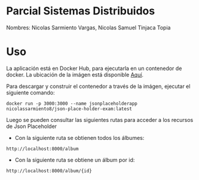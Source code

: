 # Parcial Sistemas Distribuidos

Nombres: Nicolas Sarmiento Vargas, Nicolas Samuel Tinjaca Topia

# Uso

La aplicación está en Docker Hub, para ejecutarla en un contenedor de docker. La ubicación de la imágen está disponible [Aquí](https://hub.docker.com/r/nicolassarmiento8/json-place-holder-exam).

Para descargar y construir el contenedor a través de la imágen, ejecutar el siguiente comando:

```
docker run -p 3000:3000 --name jsonplaceholderapp nicolassarmiento8/json-place-holder-exam:latest
```

Luego se pueden consultar las siguientes rutas para acceder a los recursos de Json Placeholder
- Con la siguiente ruta se obtienen todos los álbumes:
```
http://localhost:8000/album
```
- Con la siguiente ruta se obtiene un álbum por id:
```
http://localhost:8000/album/{id}
```
